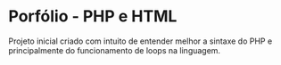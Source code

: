 
# Porfólio - PHP e HTML

Projeto inicial criado com intuito de entender melhor a sintaxe do PHP e principalmente do funcionamento de loops na linguagem.
